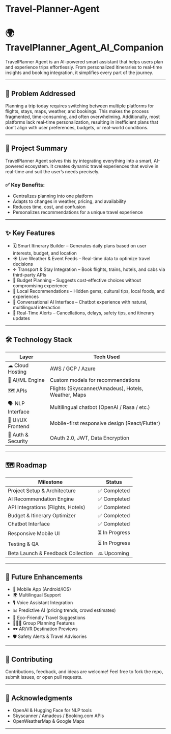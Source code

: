 # Travel-Planner-Agent
# 🌍 TravelPlanner_Agent_AI_Companion

TravelPlanner Agent is an AI-powered smart assistant that helps users plan and experience trips effortlessly. From personalized itineraries to real-time insights and booking integration, it simplifies every part of the journey.

---

## 🚨 Problem Addressed

Planning a trip today requires switching between multiple platforms for flights, stays, maps, weather, and bookings. This makes the process fragmented, time-consuming, and often overwhelming. Additionally, most platforms lack real-time personalization, resulting in inefficient plans that don’t align with user preferences, budgets, or real-world conditions.

---

## 📌 Project Summary

TravelPlanner Agent solves this by integrating everything into a smart, AI-powered ecosystem. It creates dynamic travel experiences that evolve in real-time and suit the user’s needs precisely.

### ✅ Key Benefits:

- Centralizes planning into one platform  
- Adapts to changes in weather, pricing, and availability  
- Reduces time, cost, and confusion  
- Personalizes recommendations for a unique travel experience  

---

## ✨ Key Features

- 🗓 Smart Itinerary Builder – Generates daily plans based on user interests, budget, and location  
- ☀ Live Weather & Event Feeds – Real-time data to optimize travel decisions  
- ✈ Transport & Stay Integration – Book flights, trains, hotels, and cabs via third-party APIs  
- 💸 Budget Planning – Suggests cost-effective choices without compromising experience  
- 📍 Local Recommendations – Hidden gems, cultural tips, local foods, and experiences  
- 💬 Conversational AI Interface – Chatbot experience with natural, multilingual interaction  
- 🔔 Real-Time Alerts – Cancellations, delays, safety tips, and itinerary updates  

---

## 🛠 Technology Stack

| Layer            | Tech Used                                     |
|------------------|-----------------------------------------------|
| ☁ Cloud Hosting  | AWS / GCP / Azure                            |
| 🤖 AI/ML Engine   | Custom models for recommendations             |
| 🗺 APIs           | Flights (Skyscanner/Amadeus), Hotels, Weather, Maps |
| 🗣 NLP Interface  | Multilingual chatbot (OpenAI / Rasa / etc.) |
| 📱 UI/UX Frontend | Mobile-first responsive design (React/Flutter) |
| 🔐 Auth & Security| OAuth 2.0, JWT, Data Encryption               |

---

## 🗺 Roadmap

| Milestone                             | Status         |
|--------------------------------------|----------------|
| Project Setup & Architecture         | ✅ Completed    |
| AI Recommendation Engine             | ✅ Completed    |
| API Integrations (Flights, Hotels)   | ✅ Completed    |
| Budget & Itinerary Optimizer         | ✅ Completed    |
| Chatbot Interface                    | ✅ Completed    |
| Responsive Mobile UI                 | ⏳ In Progress  |
| Testing & QA                         | ⏳ In Progress  |
| Beta Launch & Feedback Collection    | 🔜 Upcoming     |

---

## 🔮 Future Enhancements

- 📱 Mobile App (Android/iOS)
- 🌍 Multilingual Support
- 🎙 Voice Assistant Integration
- 📊 Predictive AI (pricing trends, crowd estimates)
- 🌱 Eco-Friendly Travel Suggestions
- 🧑‍🤝‍🧑 Group Planning Features
- 🕶 AR/VR Destination Previews
- 🛡 Safety Alerts & Travel Advisories

---

## 🤝 Contributing

Contributions, feedback, and ideas are welcome! Feel free to fork the repo, submit issues, or open pull requests.

---

## 🙌 Acknowledgments

- OpenAI & Hugging Face for NLP tools
- Skyscanner / Amadeus / Booking.com APIs
- OpenWeatherMap & Google Maps

---
